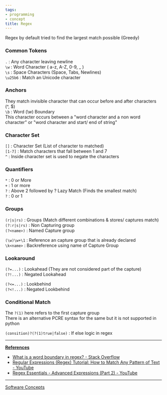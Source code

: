 ```yaml
---
tags:
- programming
- concept
title: Regex
---
```


Regex by default tried to find the largest match possible (Greedy)

### Common Tokens

`.` : Any character leaving newline  
`\w` : Word Character ( a-z, A-Z, 0-9, \_ )  
`\s` : Space Characters (Space, Tabs, Newlines)  
`\u25b6` : Match an Unicode character

### Anchors

They match invisible character that can occur before and after characters (^, $)  
`\b` : Word (\w) Boundary  
This character occurs between a "word character and a non word character" or "word character and start/ end of string"

### Character Set

`[]` : Character Set (List of character to matched)  
`[1-7]` : Match characters that fall between 1 and 7  
`^` : Inside character set is used to negate the characters

### Quantifiers

`*` : 0 or More  
`+` : 1 or more  
`?` :  Above 2 followed by ? Lazy Match (Finds the smallest match)  
`?` : 0 or 1

### Groups

`(r|s|rs)` : Groups (Match different combinations & stores/ captures match)  
`(?:r|s|rs)` : Non Capturing group  
`(?<name>)` : Named Capture group

`(\w)\w+\1` : Reference an capture group that is already declared  
`\k<name>` : Backreference using name of Capture Group

### Lookaround

`(?=...)` : Lookahead (They are not considered part of the capture)  
`(?!...)` : Negated Lookahead

`(?<=...)` : Lookbehind  
`(?<!...)` : Negated Lookbehind

### Conditional Match

The `?(1)` here refers to the first capture group  
There is an alternative PCRE syntax for the same but it is not supported in python

`(consition)?(?(1)true|false)` : If else logic in regex

---

**<u>References</u>**

* [What is a word boundary in regex? - Stack Overflow](https://stackoverflow.com/questions/1324676/what-is-a-word-boundary-in-regex)
* [Regular Expressions (Regex) Tutorial: How to Match Any Pattern of Text - YouTube](https://www.youtube.com/watch?v=sa-TUpSx1JA)
* [Regex Essentials - Advanced Expressions (Part 2) - YouTube](https://www.youtube.com/watch?v=GTUlkkNhvok)

---

[Software Concepts](software-concepts.md)